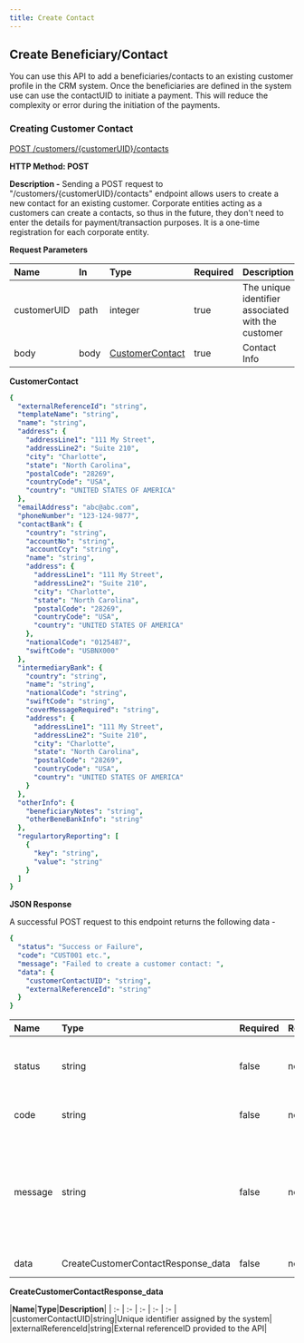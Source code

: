 ```yaml
---
title: Create Contact
---
```

## **Create Beneficiary/Contact**

You can use this API to add a beneficiaries/contacts to an existing customer profile in the CRM system. Once the beneficiaries are defined in the system use can use the contactUID to initiate a payment. This will reduce the complexity or error during the initiation of the payments. 

### **Creating Customer Contact**
[POST /customers/{customerUID}/contacts](https://finzlyconnect-api-developer-portal.redoc.ly/openapi/customerapi/operation/createCustomerContactV2/)

**HTTP Method: POST** 

**Description -** Sending a POST request to "/customers/{customerUID}/contacts" endpoint allows users to create a new contact for an existing customer. Corporate entities acting as a customers can create a contacts, so thus in the future, they don't need to enter the details for payment/transaction purposes. It is a one-time registration for each corporate entity.

**Request Parameters**

|**Name** |**In**|**Type** |**Required** |**Description**|
| :- | :- | :- | :- | :- |
|customerUID|path|integer|true|The unique identifier associated with the customer|
|body|body|[CustomerContact](https://finzlyconnect-api-developer-portal.redoc.ly/openapi/customerapi/operation/createCustomerContactV2/)|true|Contact Info|

**CustomerContact**

```yaml Before
{
  "externalReferenceId": "string",
  "templateName": "string",
  "name": "string",
  "address": {
    "addressLine1": "111 My Street",
    "addressLine2": "Suite 210",
    "city": "Charlotte",
    "state": "North Carolina",
    "postalCode": "28269",
    "countryCode": "USA",
    "country": "UNITED STATES OF AMERICA"
  },
  "emailAddress": "abc@abc.com",
  "phoneNumber": "123-124-9877",
  "contactBank": {
    "country": "string",
    "accountNo": "string",
    "accountCcy": "string",
    "name": "string",
    "address": {
      "addressLine1": "111 My Street",
      "addressLine2": "Suite 210",
      "city": "Charlotte",
      "state": "North Carolina",
      "postalCode": "28269",
      "countryCode": "USA",
      "country": "UNITED STATES OF AMERICA"
    },
    "nationalCode": "0125487",
    "swiftCode": "USBNX000"
  },
  "intermediaryBank": {
    "country": "string",
    "name": "string",
    "nationalCode": "string",
    "swiftCode": "string",
    "coverMessageRequired": "string",
    "address": {
      "addressLine1": "111 My Street",
      "addressLine2": "Suite 210",
      "city": "Charlotte",
      "state": "North Carolina",
      "postalCode": "28269",
      "countryCode": "USA",
      "country": "UNITED STATES OF AMERICA"
    }
  },
  "otherInfo": {
    "beneficiaryNotes": "string",
    "otherBeneBankInfo": "string"
  },
  "regulartoryReporting": [
    {
      "key": "string",
      "value": "string"
    }
  ]
}
```


**JSON Response**

A successful POST request to this endpoint returns the following data -

```yaml Before
{
  "status": "Success or Failure",
  "code": "CUST001 etc.",
  "message": "Failed to create a customer contact: ",
  "data": {
    "customerContactUID": "string",
    "externalReferenceId": "string"
  }
}

```

|**Name**|**Type**|**Required**|**Restrictions**|**Description**|
| :- | :- | :- | :- | :- |
|status|string|false|none|Status of the API request either it will be a success or a failure|
|code|string|false|none|Code associated with the error.|
|message|string|false|none|Error message corresponding to the error code indicating the issue in API call and an indication on how to resolve it.|
|data|CreateCustomerContactResponse_data|false|none|Response Data|


**CreateCustomerContactResponse_data**

|**Name**|**Type**|**Description**|
| :- | :- | :- | :- | :- |
|customerContactUID|string|Unique identifier assigned by the system|
|externalReferenceId|string|External referenceID provided to the API|
